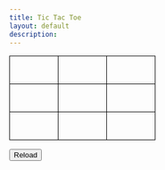 ```yaml
---
title: Tic Tac Toe
layout: default
description: 
---
```


<style>
    table {
      border-collapse: collapse;
    }
    
    td {
      width: 50px;
      height: 50px;
      text-align: center;
      vertical-align: middle;
      border: 1px solid black;
      font-size: 36px;
    }
</style>
    
  <table id="board">
        <tr>
          <td id="cell-0"></td>
          <td id="cell-1"></td>
          <td id="cell-2"></td>
        </tr>
        <tr>
          <td id="cell-3"></td>
          <td id="cell-4"></td>
          <td id="cell-5"></td>
        </tr>
        <tr>
          <td id="cell-6"></td>
          <td id="cell-7"></td>
          <td id="cell-8"></td>
        </tr>
  </table>

<button onclick="location.reload()">Reload</button>

<script>
    
    Xscore = 0 
    Oscore = 0
        var cells = document.querySelectorAll("td");
    var currentPlayer = "X";
    
    for (var i = 0; i < cells.length; i++) {
      cells[i].addEventListener("click", function() {
        if (this.textContent === "") {
          this.textContent = currentPlayer;
          checkForWinner();
          switchPlayer();
        }
      });
    }
    
    function switchPlayer() {
      if (currentPlayer === "X") {
        currentPlayer = "O";
      } else {
        currentPlayer = "X";
      }
    }
    
    function checkForWinner() {
      var combinations = [
        [0, 1, 2],
        [3, 4, 5],
        [6, 7, 8],
        [0, 3, 6],
        [1, 4, 7],
        [2, 5, 8],
        [0, 4, 8],
        [2, 4, 6]
      ];
    
      for (var i = 0; i < combinations.length; i++) {
        var combination = combinations[i];
        var cell1 = cells[combination[0]];
        var cell2 = cells[combination[1]];
        var cell3 = cells[combination[2]];
        if (cell1.textContent === currentPlayer && cell2.textContent === currentPlayer && cell3.textContent === currentPlayer) {
          if (currentPlayer == "X") {
            Xscore+=1
            alert(currentPlayer + " wins! (" + Xscore + " wins)");
          } else {
            Oscore+=1
            alert(currentPlayer + " wins! (" + Oscore + " wins)");
          }
          return;
        }
      }
    
      var draw = true;
      for (var i = 0; i < cells.length; i++) {
        if (cells[i].textContent === "") {
          draw = false;
          break;
        }
      }
    
      if (draw) {
        alert("Draw!");
      }
    }
    </script>